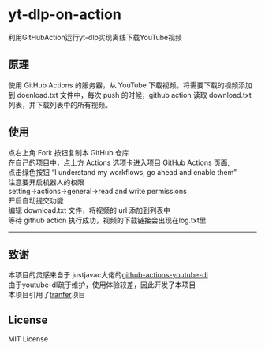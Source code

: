 # yt-dlp-on-action
利用GitHubAction运行yt-dlp实现离线下载YouTube视频
## 原理
使用 GitHub Actions 的服务器，从 YouTube 下载视频。将需要下载的视频添加到 doenload.txt 文件中，每次 push 的时候，github action 读取 download.txt 列表，并下载列表中的所有视频。

## 使用
点右上角 Fork 按钮复制本 GitHub 仓库<br>
在自己的项目中，点上方 Actions 选项卡进入项目 GitHub Actions 页面, <br>
点击绿色按钮 “I understand my workflows, go ahead and enable them” <br>
注意要开启机器人的权限<br>
setting->actions->general->read and write permissions<br>
开启自动提交功能<br>
编辑 download.txt 文件，将视频的 url 添加到列表中<br>
等待 github action 执行成功，视频的下载链接会出现在log.txt里

---
## 致谢
本项目的灵感来自于 justjavac大佬的[github-actions-youtube-dl](https://github.com/justjavac/github-actions-youtube-dl)<br>
由于youtube-dl疏于维护，使用体验较差，因此开发了本项目<br>
本项目引用了[tranfer](https://github.com/Mikubill/transfer)项目<br>
## License
MIT License
